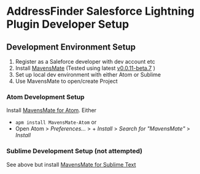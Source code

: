 # AddressFinder Salesforce Lightning Plugin Developer Setup

## Development Environment Setup
1. Register as a Saleforce developer with dev account etc
1. Install [MavensMate](https://github.com/joeferraro/mavensmate-desktop) (Tested using latest [v0.0.11-beta.7](https://github.com/joeferraro/MavensMate-Desktop/releases/download/v0.0.11-beta.7/MavensMate-Desktop-0.0.11-beta.7.dmg) )
1. Set up local dev environment with either Atom or Sublime
1. Use MavensMate to open/create Project

### Atom Development Setup
Install [MavensMate for Atom](https://github.com/joeferraro/MavensMate-Atom). Either
* ```apm install MavensMate-Atom``` or
* Open Atom > _Preferences..._ > + _Install_ > _Search for "MavensMate"_ > _Install_

### Sublime Development Setup (not attempted)
See above but install [MavensMate for Sublime Text](https://github.com/joeferraro/MavensMate-SublimeText) 
